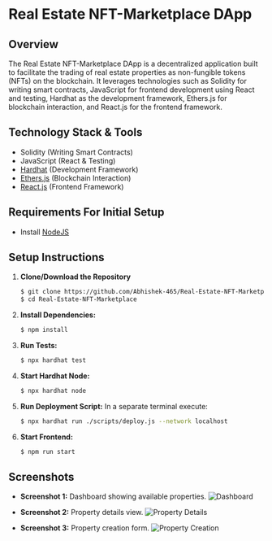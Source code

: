 
# Real Estate NFT-Marketplace DApp

## Overview
The Real Estate NFT-Marketplace DApp is a decentralized application built to facilitate the trading of real estate properties as non-fungible tokens (NFTs) on the blockchain. It leverages technologies such as Solidity for writing smart contracts, JavaScript for frontend development using React and testing, Hardhat as the development framework, Ethers.js for blockchain interaction, and React.js for the frontend framework.

## Technology Stack & Tools
- Solidity (Writing Smart Contracts)
- JavaScript (React & Testing)
- [Hardhat](https://hardhat.org/) (Development Framework)
- [Ethers.js](https://docs.ethers.io/v5/) (Blockchain Interaction)
- [React.js](https://reactjs.org/) (Frontend Framework)

## Requirements For Initial Setup
- Install [NodeJS](https://nodejs.org/en/)

## Setup Instructions
1. **Clone/Download the Repository**
   ```bash
   $ git clone https://github.com/Abhishek-465/Real-Estate-NFT-Marketplace.git
   $ cd Real-Estate-NFT-Marketplace
   ```

2. **Install Dependencies:**
   ```bash
   $ npm install
   ```

3. **Run Tests:**
   ```bash
   $ npx hardhat test
   ```

4. **Start Hardhat Node:**
   ```bash
   $ npx hardhat node
   ```

5. **Run Deployment Script:**
   In a separate terminal execute:
   ```bash
   $ npx hardhat run ./scripts/deploy.js --network localhost
   ```

6. **Start Frontend:**
   ```bash
   $ npm run start
   ```

## Screenshots
- **Screenshot 1:** Dashboard showing available properties.
  ![Dashboard](https://github.com/Abhishek-465/Real-Estate-NFT-Marketplace/assets/127030695/af95353b-d1a6-4e64-b35e-44d9c7478351)

- **Screenshot 2:** Property details view.
  ![Property Details](https://github.com/Abhishek-465/Real-Estate-NFT-Marketplace/assets/127030695/d93afcce-4ca1-46e8-b088-9dc23bd3ba31)

- **Screenshot 3:** Property creation form.
  ![Property Creation](https://github.com/Abhishek-465/Real-Estate-NFT-Marketplace/assets/127030695/2afe36b3-8142-4f30-8290-66d8d9cc9668)
